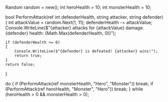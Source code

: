 Random random = new();
int heroHealth = 10;
int monsterHealth = 10;

bool PerformAttack(ref int defenderHealth, string attacker, string defender)
{
    int attackValue = random.Next(1, 11);
    defenderHealth -= attackValue;
    Console.WriteLine($"{attacker} attacks for {attackValue} damage. {defender} health: {Math.Max(defenderHealth, 0)}");

    if (defenderHealth <= 0)
    {
        Console.WriteLine($"{defender} is defeated! {attacker} wins!");
        return true;
    }
    return false;
}

do
{
    if (PerformAttack(ref monsterHealth, "Hero", "Monster")) break;
    if (PerformAttack(ref heroHealth, "Monster", "Hero")) break;
} while (heroHealth > 0 && monsterHealth > 0);